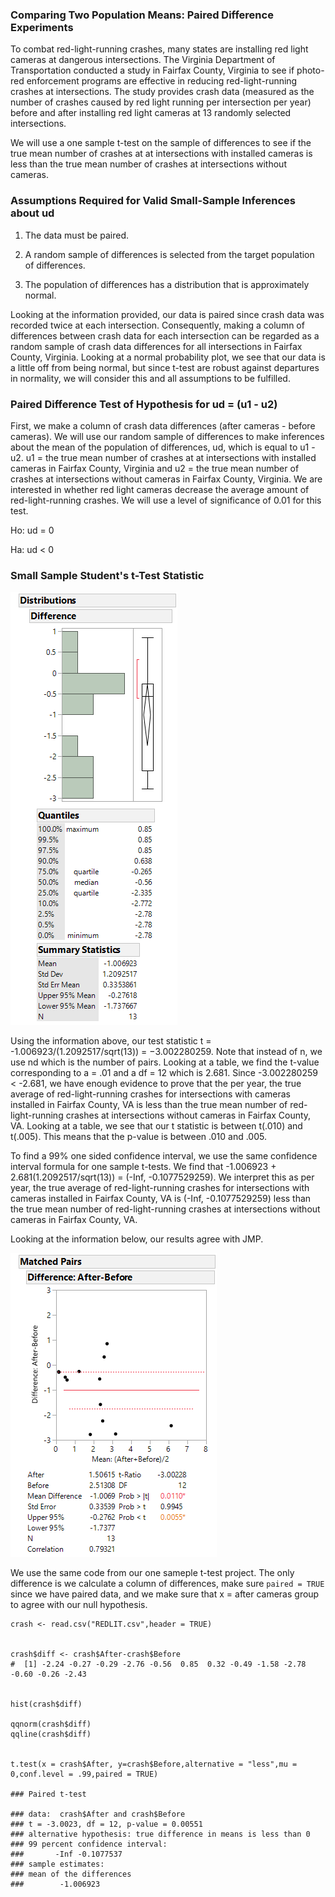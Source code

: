 
### Comparing Two Population Means: Paired Difference Experiments
To combat red-light-running crashes, many states are installing red light cameras at dangerous intersections. The Virginia Department of Transportation conducted a study in Fairfax County, Virginia to see if photo-red enforcement programs are effective in reducing red-light-running crashes at intersections. The study provides crash data (measured as the number of crashes caused by red light running per intersection per year) before and after installing red light cameras at 13 randomly selected intersections.

We will use a one sample t-test on the sample of differences to see if the true mean number of crashes at at intersections with installed cameras is less than the true mean number of crashes at intersections without cameras. 

### Assumptions Required for Valid Small-Sample Inferences about ud

1. The data must be paired.

2. A random sample of differences is selected from the target population of differences.

3. The population of differences has a distribution that is approximately normal.

Looking at the information provided, our data is paired since crash data was recorded twice at each intersection. Consequently, making a column of differences between crash data for each intersection can be regarded as a random sample of crash data differences for all intersections in Fairfax County, Virginia. Looking at a normal probability plot, we see that our data is a little off from being normal, but since t-test are robust against departures in normality, we will consider this and all assumptions to be fulfilled.

### Paired Difference Test of Hypothesis for ud = (u1 - u2)

First, we make a column of crash data differences (after cameras - before cameras). We will use our random sample of differences to make inferences about the mean of the population of differences, ud, which is equal to u1 - u2. u1 = the true mean number of crashes at at intersections with installed cameras in Fairfax County, Virginia and u2 = the true mean number of crashes at intersections without cameras in Fairfax County, Virginia. We are interested in whether red light cameras decrease the average amount of red-light-running crashes. We will use a level of significance of 0.01 for this test.

Ho: ud = 0

Ha: ud < 0 


### Small Sample Student's t-Test Statistic



![distribution](distribution-red-light.png)


Using the information above, our test statistic t = -1.006923/(1.2092517/sqrt(13)) = −3.002280259. Note that instead of n, we use nd which is the number of pairs. Looking at a table, we find the t-value corresponding to a = .01 and a df = 12 which is 2.681. Since -3.002280259 < -2.681, we have enough evidence to prove that the per year, the true average of red-light-running crashes for intersections with cameras installed in Fairfax County, VA is less than the true mean number of red-light-running crashes at intersections without cameras in Fairfax County, VA. Looking at a table, we see that our t statistic is between t(.010) and t(.005). This means that the p-value is between .010 and .005.

To find a 99% one sided confidence interval, we use the same confidence interval formula for one sample t-tests. We find that -1.006923 + 2.681(1.2092517/sqrt(13)) = (-Inf, -0.1077529259). We interpret this as per year, the true average of red-light-running crashes for intersections with cameras installed in Fairfax County, VA is (-Inf, -0.1077529259) less than the true mean number of red-light-running crashes at intersections without cameras in Fairfax County, VA.

Looking at the information below, our results agree with JMP.


![distribution](t-test-red-light.png)


We use the same code from our one sameple t-test project. The only difference is we calculate a column of differences, make sure `paired = TRUE` since we have paired data, and we make sure that x = after cameras group to agree with our null hypothesis. 


```
crash <- read.csv("REDLIT.csv",header = TRUE)


crash$diff <- crash$After-crash$Before
#  [1] -2.24 -0.27 -0.29 -2.76 -0.56  0.85  0.32 -0.49 -1.58 -2.78 -0.60 -0.26 -2.43


hist(crash$diff)

qqnorm(crash$diff)
qqline(crash$diff)


t.test(x = crash$After, y=crash$Before,alternative = "less",mu = 0,conf.level = .99,paired = TRUE)

### Paired t-test

### data:  crash$After and crash$Before
### t = -3.0023, df = 12, p-value = 0.00551
### alternative hypothesis: true difference in means is less than 0
### 99 percent confidence interval:
###       -Inf -0.1077537
### sample estimates:
### mean of the differences 
###        -1.006923 
```








